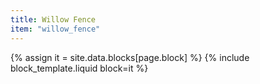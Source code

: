```yaml
---
title: Willow Fence
item: "willow_fence"
---
```


{% assign it = site.data.blocks[page.block] %}
{% include block_template.liquid block=it %}

